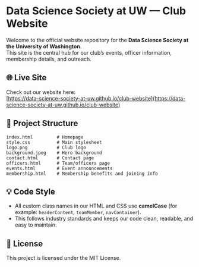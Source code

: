 # Data Science Society at UW — Club Website

Welcome to the official website repository for the **Data Science Society at the University of Washington**.  
This site is the central hub for our club’s events, officer information, membership details, and outreach.

## 🌐 Live Site

Check out our website here:  
[https://data-science-society-at-uw.github.io/club-website](https://data-science-society-at-uw.github.io/club-website)

## 📁 Project Structure

```
index.html         # Homepage
style.css          # Main stylesheet
logo.png           # Club logo
background.jpeg    # Hero background
contact.html       # Contact page
officers.html      # Team/officers page
events.html        # Event announcements
membership.html    # Membership benefits and joining info
```

## 💡 Code Style

- All custom class names in our HTML and CSS use **camelCase** (for example: `headerContent`, `teamMember`, `navContainer`).  
- This follows industry standards and keeps our code clean, readable, and easy to maintain.

## 📄 License

This project is licensed under the MIT License. 